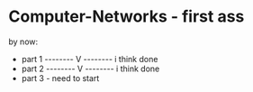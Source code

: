 # Computer-Networks - first ass

by now:
- part 1 -------- V -------- i think done
- part 2 -------- V -------- i think done
- part 3 - need to start
